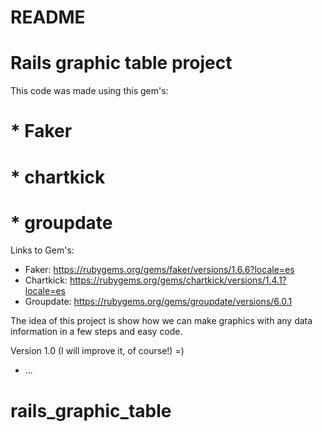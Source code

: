 # README

# Rails graphic table project

This code was made using this gem's:
# * Faker
# * chartkick
# * groupdate

Links to Gem's:
 * Faker: https://rubygems.org/gems/faker/versions/1.6.6?locale=es
 * Chartkick: https://rubygems.org/gems/chartkick/versions/1.4.1?locale=es
 * Groupdate: https://rubygems.org/gems/groupdate/versions/6.0.1

The idea of this project is show how we can make graphics with any data information in a few steps and easy code.

Version 1.0 (I will improve it, of course!) =)

* ...
# rails_graphic_table
